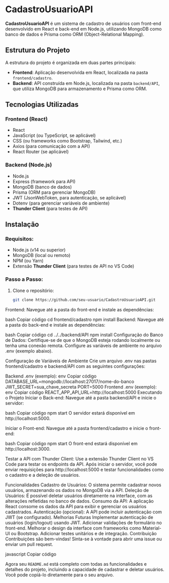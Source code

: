 # CadastroUsuarioAPI

**CadastroUsuarioAPI** é um sistema de cadastro de usuários com front-end desenvolvido em React e back-end em Node.js, utilizando MongoDB como banco de dados e Prisma como ORM (Object-Relational Mapping).

## Estrutura do Projeto

A estrutura do projeto é organizada em duas partes principais:

- **Frontend**: Aplicação desenvolvida em React, localizada na pasta `frontend/cadastro`.
- **Backend**: API construída em Node.js, localizada na pasta `backend/API`, que utiliza MongoDB para armazenamento e Prisma como ORM.

## Tecnologias Utilizadas

### Frontend (React)
- React
- JavaScript (ou TypeScript, se aplicável)
- CSS (ou frameworks como Bootstrap, Tailwind, etc.)
- Axios (para comunicação com a API)
- React Router (se aplicável)

### Backend (Node.js)
- Node.js
- Express (framework para API)
- MongoDB (banco de dados)
- Prisma (ORM para gerenciar MongoDB)
- JWT (JsonWebToken, para autenticação, se aplicável)
- Dotenv (para gerenciar variáveis de ambiente)
- **Thunder Client** (para testes de API)

## Instalação

### Requisitos:
- Node.js (v14 ou superior)
- MongoDB (local ou remoto)
- NPM (ou Yarn)
- Extensão **Thunder Client** (para testes de API no VS Code)

### Passo a Passo:

1. Clone o repositório:
   ```bash
   git clone https://github.com/seu-usuario/CadastroUsuarioAPI.git

Frontend: Navegue até a pasta do front-end e instale as dependências:

bash
Copiar código
cd frontend/cadastro
npm install
Backend: Navegue até a pasta do back-end e instale as dependências:

bash
Copiar código
cd ../../backend/API
npm install
Configuração do Banco de Dados: Certifique-se de que o MongoDB esteja rodando localmente ou tenha uma conexão remota. Configure as variáveis de ambiente no arquivo .env (exemplo abaixo).

Configuração de Variáveis de Ambiente
Crie um arquivo .env nas pastas frontend/cadastro e backend/API com as seguintes configurações:

Backend .env (exemplo):
env
Copiar código
DATABASE_URL=mongodb://localhost:27017/nome-do-banco
JWT_SECRET=sua_chave_secreta
PORT=5000
Frontend .env (exemplo):
env
Copiar código
REACT_APP_API_URL=http://localhost:5000
Executando o Projeto
Iniciar o Back-end: Navegue até a pasta backend/API e inicie o servidor:

bash
Copiar código
npm start
O servidor estará disponível em http://localhost:5000.

Iniciar o Front-end: Navegue até a pasta frontend/cadastro e inicie o front-end:

bash
Copiar código
npm start
O front-end estará disponível em http://localhost:3000.

Testar a API com Thunder Client: Use a extensão Thunder Client no VS Code para testar os endpoints da API. Após iniciar o servidor, você pode enviar requisições para http://localhost:5000 e testar funcionalidades como o cadastro e a deleção de usuários.

Funcionalidades
Cadastro de Usuários: O sistema permite cadastrar novos usuários, armazenando os dados no MongoDB via a API.
Deleção de Usuários: É possível deletar usuários diretamente na interface, com as alterações refletidas no banco de dados.
Consumo da API: A aplicação React consome os dados da API para exibir e gerenciar os usuários cadastrados.
Autenticação (opcional): A API pode incluir autenticação com JWT (se configurado).
Melhorias Futuras
Implementar autenticação de usuários (login/logout) usando JWT.
Adicionar validações de formulário no front-end.
Melhorar o design da interface com frameworks como Material-UI ou Bootstrap.
Adicionar testes unitários e de integração.
Contribuição
Contribuições são bem-vindas! Sinta-se à vontade para abrir uma issue ou enviar um pull request.

javascript
Copiar código

Agora seu `README.md` está completo com todas as funcionalidades e detalhes do projeto, incluindo a capacidade de cadastrar e deletar usuários. Você pode copiá-lo diretamente para o seu arquivo.





